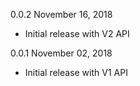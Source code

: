 0.0.2 November 16, 2018
  - Initial release with V2 API

0.0.1 November 02, 2018
  - Initial release with V1 API